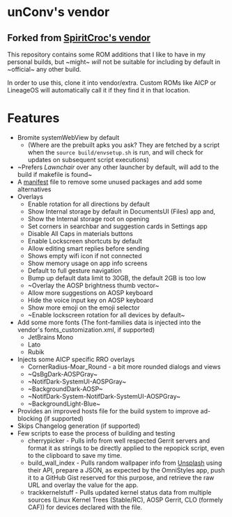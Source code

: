 # unConv's vendor

## Forked from [SpiritCroc's vendor](https://github.com/SpiritCroc/android_vendor_spiritcroc)

This repository contains some ROM additions that I like to have in my personal builds,
but ~might~ *will* not be suitable for including by default in ~official~ any other build.

In order to use this, clone it into vendor/extra.
Custom ROMs like AICP or LineageOS will automatically call it if they find it in that location.

# Features

- Bromite systemWebView by default
    - (Where are the prebuilt apks you ask? They are fetched by a script when the ```source build/envsetup.sh``` is run, and will check for updates on subsequent script executions)
- ~Prefers *Lawnchair* over any other launcher by default, will add to the build if makefile is found~
- A [manifest](manifests/unconv_remove.xml) file to remove some unused packages and add some alternatives
- Overlays
    - Enable rotation for all directions by default
    - Show Internal storage by default in DocumentsUI (Files) app and,
    - Show the Internal storage root on opening
    - Set corners in searchbar and suggestion cards in Settings app
    - Disable All Caps in materials buttons
    - Enable Lockscreen shortcuts by default
    - Allow editing smart replies before sending
    - Shows empty wifi icon if not connected
    - Show memory usage on app info screens
    - Default to full gesture navigation
    - Bump up default data limit to 30GB, the default 2GB is too low
    - ~Overlay the AOSP brightness thumb vector~
    - Allow more suggestions on AOSP keyboard
    - Hide the voice input key on AOSP keyboard
    - Show more emoji on the emoji selector
    - ~Enable lockscreen rotation for all devices by default~
- Add some more fonts (The font-families data is injected into the vendor's fonts_customization.xml, if supported)
    - JetBrains Mono
    - Lato
    - Rubik
- Injects some AICP specific RRO overlays
    - CornerRadius-Moar_Round - a bit more rounded dialogs and views
    - ~QsBgDark-AOSPGray~
    - ~NotifDark-SystemUI-AOSPGray~
    - ~BackgroundDark-AOSP~
    - ~NotifDark-System-NotifDark-SystemUI-AOSPGray~
    - ~BackgroundLight-Blue~
- Provides an improved hosts file for the build system to improve ad-blocking (if supported)
- Skips Changelog generation (if supported)
- Few scripts to ease the process of building and testing
  - cherrypicker - Pulls info from well respected Gerrit servers and format it as strings to be directly applied to the repopick script, even to the clipboard to save my time.
  - build_wall_index - Pulls random wallpaper info from [Unsplash](https://unsplash.com/) using their API, prepare a JSON, as expected by the OmniStyles app, push it to a GitHub Gist reserved for this purpose, and retrieve the raw URL and overlay the value for the app.
  - trackkernelstuff - Pulls updated kernel status data from multiple sources (Linux Kernel Trees (Stable/RC), AOSP Gerrit, CLO (formely CAF)) for devices declared with the file.
